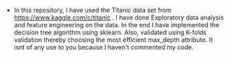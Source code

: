 - In this repository, I have used the Titanic data set from https://www.kaggle.com/c/titanic . I have done Exploratory data analysis and feature engineering on the data. In the end I have implemented the decision tree algorithm using sklearn. Also, validated using K-folds validation thereby choosing the most efficient max_depth attribute. It isnt of any use to you because I haven't commented my code. 
